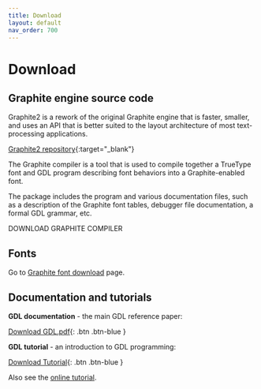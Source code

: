 ```yaml
---
title: Download
layout: default
nav_order: 700
---
```


# Download

## Graphite engine source code

Graphite2 is a rework of the original Graphite engine that is faster, smaller, and uses an API that is better suited to the layout architecture of most text-processing applications.

[Graphite2 repository](https://github.com/silnrsi/graphite){:target="_blank"}

The Graphite compiler is a tool that is used to compile together a TrueType font and GDL program describing font behaviors into a Graphite-enabled font.

The package includes the program and various documentation files, such as a description of the Graphite font tables, debugger file documentation, a formal GDL grammar, etc.

DOWNLOAD GRAPHITE COMPILER

## Fonts

Go to [Graphite font download](graphite_fonts) page.

## Documentation and tutorials

**GDL documentation** - the main GDL reference paper:

[Download GDL.pdf](assets/resources/GDL.pdf){: .btn .btn-blue }

**GDL tutorial** - an introduction to GDL programming:

[Download Tutorial](assets/resources/GraphiteTutorialPkg_v6.zip){: .btn .btn-blue }

Also see the [online tutorial](graide_tutorial).